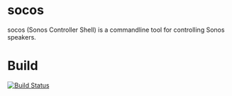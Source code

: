 socos
=====

socos (Sonos Controller Shell) is a commandline tool for controlling Sonos
speakers.

Build
=====
[![Build
Status](https://travis-ci.org/SoCo/socos.svg?branch=master)](https://travis-ci.org/SoCo/socos)
